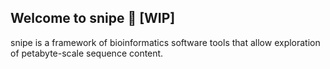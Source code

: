 ## Welcome to snipe 👋 [WIP]

snipe is a framework of bioinformatics software tools that allow exploration of petabyte-scale sequence content.

